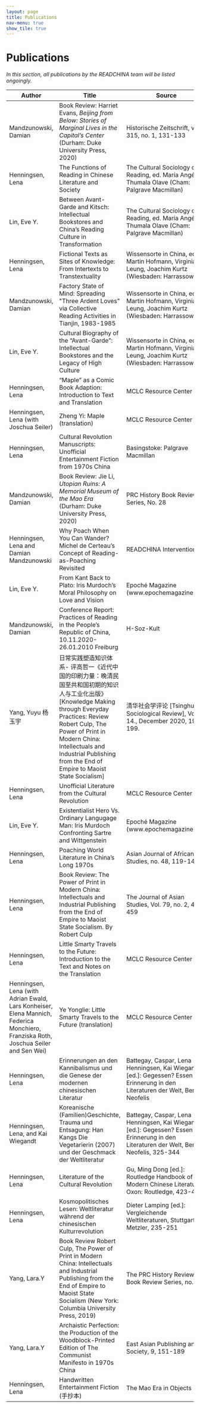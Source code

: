 ```yaml
---
layout: page
title: Publications
nav-menu: true
show_tile: true
---
```

# Publications
*In this section, all publications by the READCHINA team will be listed ongoingly.*

<!-- Please use a unified citation style  -->

<div class="table-wrapper">
	<table>
		<thead>
			<tr>
				<th>Author</th>
				<th>Title</th>
				<th>Source</th>
				<th>Date</th>
				<th>DOI / ISBN / URL</th>
			</tr>
		</thead>
		<tbody>
		<tr>
			<td>Mandzunowski, Damian</td>
			<td>Book Review: Harriet Evans, <i>Beijing from Below: Stories of Marginal Lives in the Capital’s Center</i> (Durham: Duke University Press, 2020)</td>
			<td>Historische Zeitschrift, vol. 315, no. 1, 131-133            
			<td>2022-08-01</td>
			<td><a href="https://www.degruyter.com/document/doi/10.1515/hzhz-2022-1262/html" target="_blank"
					rel="noopener noreferrer">10.1515/hzhz-2022-1262</a></td>
		</tr>
		<tr>
			<td>Henningsen, Lena</td>
			<td>The Functions of Reading in Chinese Literature and Society</td>
			<td>The Cultural Sociology of Reading, ed. María Angélica Thumala Olave (Cham: Palgrave Macmillan)              
			<td>forthcoming 2022</td>
			<td></td>
		</tr>
		<tr>
			<td>Lin, Eve Y.</td>
			<td>Between Avant-Garde and Kitsch: Intellectual Bookstores and China’s Reading Culture in Transformation</td>
			<td>The Cultural Sociology of Reading, ed. María Angélica Thumala Olave (Cham: Palgrave Macmillan)              
			<td>forthcoming 2022</td>
			<td></td>
		</tr>
		<tr>
			<td>Henningsen, Lena</td>
			<td>Fictional Texts as Sites of Knowledge: From Intertexts to Transtextuality</td>
			<td>Wissensorte in China, ed. Martin Hofmann, Virginia Leung, Joachim Kurtz (Wiesbaden: Harrassowitz)</td>
			<td>forthcoming 2022</td>
			<td></td>
		</tr>
		<tr>
			<td>Mandzunowski, Damian</td>
			<td>Factory State of Mind: Spreading "Three Ardent Loves" via Collective Reading Activities in Tianjin, 1983-1985</td>
			<td>Wissensorte in China, ed. Martin Hofmann, Virginia Leung, Joachim Kurtz (Wiesbaden: Harrassowitz)</td>
			<td>forthcoming 2022</td>
			<td></td>
		</tr>
		<tr>
			<td>Lin, Eve Y.</td>
			<td>Cultural Biography of the “Avant-Garde”: Intellectual Bookstores and the Legacy of High Culture</td>
			<td>Wissensorte in China, ed. Martin Hofmann, Virginia Leung, Joachim Kurtz (Wiesbaden: Harrassowitz)</td>
			<td>forthcoming 2022</td>
			<td></td>
		</tr>
		<tr>
				<td>Henningsen, Lena</td>
				<td>“Maple” as a Comic Book Adaption: Introduction to Text and Translation</td>
				<td>MCLC Resource Center</td>
				<td>2021-07-26</td>
				<td><a href="https://u.osu.edu/mclc/online-series/maple-intro/" target="_blank"
						rel="noopener noreferrer">LINK</a></td>
			</tr>
			<tr>
				<td>Henningsen, Lena (with Joschua Seiler)</td>
				<td>Zheng Yi: Maple (translation)</td>
				<td>MCLC Resource Center</td>
				<td>2021-07-26</td>
				<td><a href="https://u.osu.edu/mclc/online-series/maple/" target="_blank"
						rel="noopener noreferrer">LINK</a></td>
			</tr>
			<tr>
				<td>Henningsen, Lena</td>
				<td>Cultural Revolution Manuscripts: Unofficial Entertainment Fiction from 1970s China</td>
				<td>Basingstoke: Palgrave Macmillan</td>
				<td>2021</td>
				<td><a href="https://link.springer.com/book/10.1007/978-3-030-73383-4" target="_blank"
						rel="noopener noreferrer">9783030733834</a></td>
			</tr>
			<tr>
				<td>Mandzunowski, Damian</td>
				<td>Book Review: Jie Li, <i>Utopian Ruins: A Memorial Museum of the Mao Era</i> (Durham: Duke University
					Press, 2020)</td>
				<td>PRC History Book Review Series, No. 28</td>
				<td>2021-07-12</td>
				<td><a href="http://prchistory.org/wp-content/uploads/2021/07/Jie_Li_review.pdf" target="_blank"
						rel="noopener noreferrer">LINK</a></td>
			</tr>
			<tr>
				<td>Henningsen, Lena and Damian Mandzunowski</td>
				<td>Why Poach When You Can Wander? Michel de Certeau’s Concept of Reading-as-Poaching Revisited</td>
				<td>READCHINA Interventions 2</td>
				<td>2021-05-04</td>
				<td><a href="https://readchina.github.io/interventions/poaching.html" target="_blank"
						rel="noopener noreferrer">LINK</a></td>
			</tr>
			<tr>
				<td>Lin, Eve Y.</td>
				<td>From Kant Back to Plato: Iris Murdoch’s Moral Philosophy on Love and Vision</td>
				<td>Epoché Magazine (www.epochemagazine.org)</td>
				<td>2021-5</td>
				<td><a href="https://epochemagazine.org/40/from-kant-back-to-plato-iris-murdochs-moral-philosophy-on-love-and-vision/" target="_blank" rel="noopener noreferrer">LINK</a></td>
			</tr>
			<tr>
				<td>Mandzunowski, Damian</td>
				<td>Conference Report: Practices of Reading in the People’s Republic of China, 10.11.2020-26.01.2010 Freiburg</td>
				<td>H-Soz-Kult</td>
				<td>2021-03-26</td>
				<td><a href="https://www.hsozkult.de/conferencereport/id/tagungsberichte-8901" target="_blank"
						rel="noopener noreferrer">LINK</a></td>
			</tr>
			<tr>
				<td>Yang, Yuyu 杨玉宇</td>
				<td>日常实践塑造知识体系- 评高哲一《近代中国的印刷力量：晚清民国至共和国初期的知识人与工业化出版》[Knowledge Making through Everyday Practices:
					Review Robert Culp, The Power of Print in Modern China: Intellectuals and Industrial Publishing from
					the End of Empire to Maoist State Socialism]</td>
				<td>清华社会学评论 [Tsinghua Sociological Review], Vol. 14., December 2020, 191-199.</td>
				<td>2020-12</td>
				<td><a href="https://mall.cnki.net/magazine/article/QHSP202002010.htm" target="_blank"
					rel="noopener noreferrer">LINK</a></td>
			</tr>
			<tr>
				<td>Henningsen, Lena</td>
				<td>Unofficial Literature from the Cultural Revolution</td>
				<td>MCLC Resource Center</td>
				<td>2020-09-30</td>
				<td><a href="https://u.osu.edu/mclc/log-in/" target="_blank" rel="noopener noreferrer">LINK</a></td>
			</tr>
			<tr>
				<td>Lin, Eve Y.</td>
				<td>Existentialist Hero Vs. Ordinary Langugage Man: Iris Murdoch Confronting Sartre and Wittgenstein</td>
				<td>Epoché Magazine (www.epochemagazine.org)</td>
				<td>2020-1</td>
				<td><a href="https://epochemagazine.org/28/existentialist-hero-vs-ordinary-language-man-iris-murdoch-confronting-sartre-and-wittgenstein/" target="_blank" rel="noopener noreferrer">LINK</a></td>
			</tr>
			<tr>
				<td>Henningsen, Lena</td>
				<td>Poaching World Literature in China’s Long 1970s</td>
				<td>Asian Journal of African Studies, no. 48, 119-149</td>
				<td>2020</td>
				<td><a href="https://www.researchgate.net/publication/342521654_POACHING_WORLD_LITERATURE_IN_CHINA%27S_LONG_1970s_Asian_Journal_of_African_Studies"
						target="_blank" rel="noopener noreferrer">LINK</a></td>
			</tr>
			<tr>
				<td>Henningsen, Lena</td>
				<td>Book Review: The Power of Print in Modern China: Intellectuals and Industrial Publishing from the
					End of Empire to Maoist State Socialism. By Robert Culp</td>
				<td>The Journal of Asian Studies, Vol. 79, no. 2, 457-459</td>
				<td>2020</td>
				<td><a href="https://doi.org/10.1017/S002191182000008X" target="_blank"
						rel="noopener noreferrer">10.1017/S002191182000008X</a></td>
			</tr>
			<tr>
				<td>Henningsen, Lena</td>
				<td>Little Smarty Travels to the Future: Introduction to the Text and Notes on the Translation</td>
				<td>MCLC Resource Center</td>
				<td>2020-09-21</td>
				<td><a href="https://u.osu.edu/mclc/online-series/little-smarty-intro/" target="_blank"
						rel="noopener noreferrer">LINK</a></td>
			</tr>
			<tr>
				<td>Henningsen, Lena (with Adrian Ewald, Lars Konheiser, Elena Mannich, Federica Monchiero, Franziska
					Roth, Joschua Seiler and Sen Wei)</td>
				<td>Ye Yonglie: Little Smarty Travels to the Future (translation)</td>
				<td>MCLC Resource Center</td>
				<td>2020-09-16</td>
				<td><a href="https://u.osu.edu/mclc/online-series/little-smarty-travels-to-the-future/" target="_blank"
						rel="noopener noreferrer">LINK</a></td>
			</tr>
			<tr>
				<td>Henningsen, Lena</td>
				<td>Erinnerungen an den Kannibalismus und die Genese der modernen chinesischen Literatur</td>
				<td>Battegay, Caspar, Lena Henningsen, Kai Wiegandt [ed.]: Gegessen? Essen und Erinnerung in den Literaturen der Welt, Berlin: Neofelis</td>
				<td>2019</td>
				<td></td>
			</tr>
			<tr>
				<td>Henningsen, Lena, and Kai Wiegandt</td>
				<td>Koreanische (Familien)Geschichte, Trauma und Entsagung: Han Kangs Die Vegetarierin (2007) und der Geschmack der Weltliteratur</td>
				<td>Battegay, Caspar, Lena Henningsen, Kai Wiegandt [ed.]: Gegessen? Essen und Erinnerung in den Literaturen der Welt, Berlin: Neofelis, 325-344</td>
				<td>2019</td>
			</tr>
			<tr>
				<td>Henningsen, Lena</td>
				<td>Literature of the Cultural Revolution</td>
				<td>Gu, Ming Dong [ed.]: Routledge Handbook of Modern Chinese Literature, Oxon: Routledge, 423-434</td>
				<td>2019</td>
				<td><a href="https://www.routledgehandbooks.com/doi/10.4324/9781315626994-34" target="_blank"
						rel="noopener noreferrer">10.4324/9781315626994-34</a></td>
			</tr>
			<tr>
				<td>Henningsen, Lena</td>
				<td>Kosmopolitisches Lesen: Weltliteratur während der chinesischen Kulturrevolution</td>
				<td>Dieter Lamping [ed.]: Vergleichende Weltliteraturen, Stuttgart: Metzler, 235-251</td>
				<td>2019</td>
				<td><a href="https://doi.org/10.1007/978-3-476-04925-4_16" target="_blank"
						rel="noopener noreferrer">10.1007/978-3-476-04925-4_16</a></td>
			</tr>
			<tr>
				<td>Yang, Lara.Y</td>
				<td>Book Review Robert Culp, The Power of Print in Modern China: Intellectuals and Industrial Publishing
					from the End of Empire to Maoist State Socialism (New York: Columbia University Press, 2019)</td>
				<td>The PRC History Review Book Review Series, no. 11</td>
				<td>2019-09</td>
				<td><a href="https://doi.org/10.1163/22106286-12341334" target="_blank"
						rel="noopener noreferrer">10.1163/22106286-12341334</a></td>
			</tr>
			<tr>
				<td>Yang, Lara.Y</td>
				<td>Archaistic Perfection: the Production of the Woodblock-Printed Edition of The Communist Manifesto in
					1970s China</td>
				<td>East Asian Publishing and Society, 9, 151-189</td>
				<td>2019</td>
				<td><a href="http://prchistory.org/wp-content/uploads/2019/09/Culp_review.pdf" target="_blank"
						rel="noopener noreferrer">LINK</a></td>
			</tr>
			<tr>
				<td>Henningsen, Lena</td>
				<td>Handwritten Entertainment Fiction (手抄本)</td>
				<td>The Mao Era in Objects</td>
				<td>2019</td>
				<td><a href="https://maoeraobjects.ac.uk/object-biographies/handwritten-entertainment-fiction-手抄本/"
						target="_blank" rel="noopener noreferrer">LINK</a></td>
			</tr>
